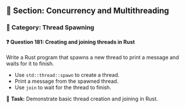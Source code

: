 ## 📘 Section: Concurrency and Multithreading  
### 🔹 Category: Thread Spawning  
#### ❓ Question 181: Creating and joining threads in Rust

Write a Rust program that spawns a new thread to print a message and waits for it to finish.

- Use `std::thread::spawn` to create a thread.
- Print a message from the spawned thread.
- Use `join` to wait for the thread to finish.

🔧 **Task:** Demonstrate basic thread creation and joining in Rust.
